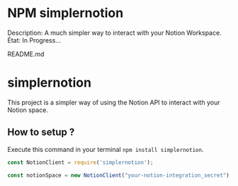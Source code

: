 # NPM simplernotion

Description: A much simpler way to interact with your Notion Workspace.
État: In Progress...

README.md

# simplernotion

This project is a simpler way of using the Notion API to interact with your Notion space.

## **How to setup ?**

Execute this command in your terminal `npm install simplernotion`.

```jsx
const NotionClient = require('simplernotion');

const notionSpace = new NotionClient("your-notion-integration_secret");
```